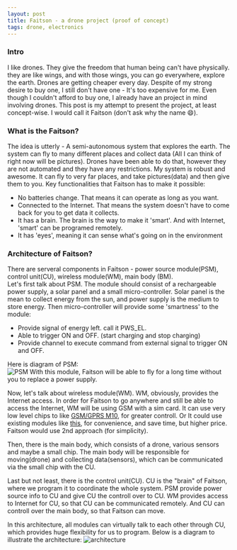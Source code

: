 ```yaml
---
layout: post
title: Faitson - a drone project (proof of concept)
tags: drone, electronics
---
```


### Intro
I like drones. They give the freedom that human being can't have physically. they are like wings, and with those wings, you can go everywhere, explore the earth. Drones are getting cheaper every day. Despite of my strong desire to buy one, I still don't have one - It's too expensive for me. Even though I couldn't afford to buy one, I already have an project in mind involving drones. This post is my attempt to present the project, at least concept-wise. I would call it Faitson (don't ask why the name :smile:).

### What is the Faitson?
The idea is utterly - A semi-autonomous system that explores the earth. The system can fly to many different places and collect data (All I can think of right now will be pictures). Drones have been able to do that, however they are not automated and they have any restrictions. My system is robust and awesome. It can fly to very far places, and take pictures(data) and then give them to you. Key functionalities that Faitson has to make it possible:

- No batteries change. That means it can operate as long as you want.
- Connected to the Internet. That means the system doesn't have to come back for you to get data it collects.
- It has a brain. The brain is the way to make it 'smart'. And with Internet, 'smart' can be programed remotely.
- It has 'eyes', meaning it can sense what's going on in the environment

<!--break-->

### Architecture of Faitson?
There are serveral components in Faitson - power source module(PSM), control unit(CU), wireless module(WM), main body (BM).</br>
Let's first talk about PSM. The module should consist of a rechargeable power supply, a solar panel and a small micro-controller. Solar panel is the mean to collect energy from the sun, and power supply is the medium to store energy. Then micro-controller will provide some 'smartness' to the module: 

- Provide signal of energy left. call it PWS_EL.
- Able to trigger ON and OFF. (start charging and stop charging)
- Provide channel to execute command from external signal to trigger ON and OFF.

Here is diagram of PSM:</br>
<img src="{{site.baseurl}}images/2014-08-04/psm.png" alt="PSM">
With this module, Faitson will be able to  fly for a long time without you to replace a power supply.</br>

Now, let's talk about wireless module(WM). WM, obviously, provides the Internet access. In order for Faitson to go anywhere and still be able to access the Internet, WM will be using GSM with a sim card. It can use very low level chips to like [GSM/GPRS M10](http://www.quectel.com/product/prodetail.aspx?id=14), for greater controll. Or It could use existing modules like [this](https://www.sparkfun.com/products/9533), for convenience, and save time, but higher price. Faitson would use 2nd approach (for simplicity).</br>

Then, there is the main body, which consists of a drone, various sensors and maybe a small chip. The main body will be responsible for moving(drone) and collecting data(sensors), which can be communicated via the small chip with the CU.</br>

Last but not least, there is the control unit(CU). CU is the "brain" of Faitson, where we program it to coordinate the whole system. PSM provide power source info to CU and give CU the controll over to CU. WM provides access to Internet for CU, so that CU can be communicated remotely. And CU can controll over the main body, so that Faitson can move.</br>

In this architecture, all modules can virtually talk to each other through CU, which provides huge flexibility for us to program. Below is a diagram to illustrate the architecture:
<img src="{{site.baseurl}}images/2014-08-04/architecture.png" alt="architecture">








